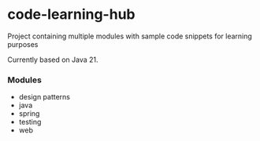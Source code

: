 # code-learning-hub

Project containing multiple modules with sample code snippets for learning purposes

Currently based on Java 21.

### Modules

- design patterns
- java
- spring
- testing
- web